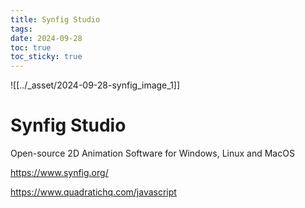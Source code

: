```yaml
---
title: Synfig Studio
tags: 
date: 2024-09-28
toc: true
toc_sticky: true
---
```

![[../_asset/2024-09-28-synfig_image_1]]


# Synfig Studio
Open-source 2D Animation Software
for Windows, Linux and MacOS


https://www.synfig.org/

https://www.quadratichq.com/javascript